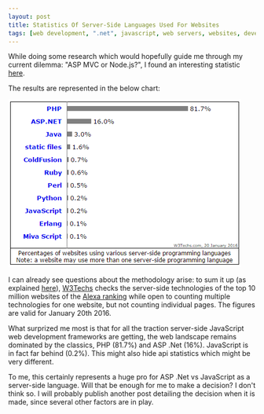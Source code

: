 ```yaml
---
layout: post
title: Statistics Of Server-Side Languages Used For Websites
tags: [web development, ".net", javascript, web servers, websites, development, tehcodez, nodejs, aspmvc, SE]
---
```

While doing some research which would hopefully guide me through my current dilemma: "ASP MVC or Node.js?", I found an interesting statistic [here](http://w3techs.com/technologies/overview/programming_language/all).

The results are represented in the below chart:

![](/assets/img/ServerStats/stats.png)

I can already see questions about the methodology arise: to sum it up (as explained [here](http://w3techs.com/technologies)), [W3Techs](http://w3techs.com/) checks the server-side technologies of the top 10 million websites of the [Alexa ranking](http://www.alexa.com/topsites) while open to counting multiple technologies for one website, but not counting individual pages. The figures are valid for January 20th 2016.

What surprized me most is that for all the traction server-side JavaScript web development frameworks are getting, the web landscape remains dominated by the classics, PHP (81.7%) and ASP .Net (16%). JavaScript is in fact far behind (0.2%).
This might also hide api statistics which might be very different.

To me, this certainly represents a huge pro for ASP .Net vs JavaScript as a server-side language. Will that be enough for me to make a decision? I don't think so. I will probably publish another post detailing the decision when it is made, since several other factors are in play.

